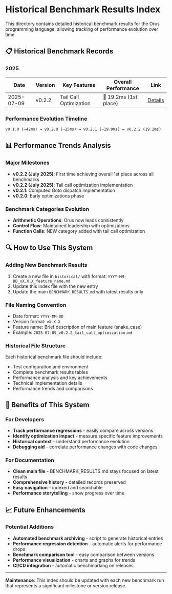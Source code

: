 # Historical Benchmark Results Index

This directory contains detailed historical benchmark results for the Orus programming language, allowing tracking of performance evolution over time.

## 📋 Historical Benchmark Records

### 2025
| Date | Version | Key Features | Overall Performance | Link |
|------|---------|--------------|-------------------|------|
| 2025-07-09 | v0.2.2 | Tail Call Optimization | 🥇 19.2ms (1st place) | [Details](historical/2025-07-09_v0.2.2_tail_call_optimization.md) |

### Performance Evolution Timeline
```
v0.1.0 (~42ms) → v0.2.0 (~25ms) → v0.2.1 (~19.9ms) → v0.2.2 (19.2ms)
```

## 📊 Performance Trends Analysis

### Major Milestones
- **v0.2.2 (July 2025)**: First time achieving overall 1st place across all benchmarks
- **v0.2.2 (July 2025)**: Tail call optimization implementation
- **v0.2.1**: Computed Goto dispatch implementation
- **v0.2.0**: Early optimizations phase

### Benchmark Categories Evolution
- **Arithmetic Operations**: Orus now leads consistently
- **Control Flow**: Maintained leadership with optimizations
- **Function Calls**: NEW category added with tail call optimization

## 🔍 How to Use This System

### Adding New Benchmark Results
1. Create a new file in `historical/` with format: `YYYY-MM-DD_vX.X.X_feature_name.md`
2. Update this index file with the new entry
3. Update the main `BENCHMARK_RESULTS.md` with latest results only

### File Naming Convention
- Date format: `YYYY-MM-DD`
- Version format: `vX.X.X`
- Feature name: Brief description of main feature (snake_case)
- Example: `2025-07-09_v0.2.2_tail_call_optimization.md`

### Historical File Structure
Each historical benchmark file should include:
- Test configuration and environment
- Complete benchmark results tables
- Performance analysis and key achievements
- Technical implementation details
- Performance trends and comparisons

## 🎯 Benefits of This System

### For Developers
- **Track performance regressions** - easily compare across versions
- **Identify optimization impact** - measure specific feature improvements
- **Historical context** - understand performance evolution
- **Debugging aid** - correlate performance changes with code changes

### For Documentation
- **Clean main file** - BENCHMARK_RESULTS.md stays focused on latest results
- **Comprehensive history** - detailed records preserved
- **Easy navigation** - indexed and searchable
- **Performance storytelling** - show progress over time

## 📈 Future Enhancements

### Potential Additions
- **Automated benchmark archiving** - script to generate historical entries
- **Performance regression detection** - automatic alerts for performance drops
- **Benchmark comparison tool** - easy comparison between versions
- **Performance visualization** - charts and graphs for trends
- **CI/CD integration** - automatic benchmarking on releases

---

**Maintenance**: This index should be updated with each new benchmark run that represents a significant milestone or version release.